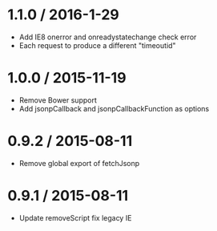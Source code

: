 1.1.0 / 2016-1-29
==================
* Add IE8 onerror and onreadystatechange check error
* Each request to produce a different "timeoutid"

1.0.0 / 2015-11-19
==================
* Remove Bower support
* Add jsonpCallback and jsonpCallbackFunction as options

0.9.2 / 2015-08-11
==================
* Remove global export of fetchJsonp

0.9.1 / 2015-08-11
==================
* Update removeScript fix legacy IE

